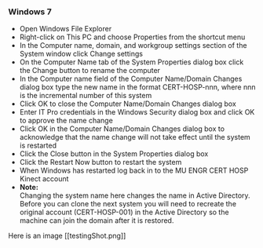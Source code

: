### Windows 7
* Open Windows File Explorer
* Right-click on This PC and choose Properties from the shortcut menu
* In the Computer name, domain, and workgroup settings section of the System window click Change settings
* On the Computer Name tab of the System Properties dialog box click the Change button to rename the computer
* In the Computer name field of the Computer Name/Domain Changes dialog box type the new name in the format CERT-HOSP-nnn, where nnn is the incremental number of this system
* Click OK to close the Computer Name/Domain Changes dialog box
* Enter IT Pro credentials in the Windows Security dialog box and click OK to approve the name change
* Click OK in the Computer Name/Domain Changes dialog box to acknowledge that the name change will not take effect until the system is restarted
* Click the Close button in the System Properties dialog box
* Click the Restart Now button to restart the system
* When Windows has restarted log back in to the MU ENGR CERT HOSP Kinect account
* **Note:**  
   Changing the system name here changes the name in Active Directory. Before you can clone the next system you will need to recreate the original account (CERT-HOSP-001) in the Active Directory so the machine can join the domain after it is restored.

Here is an image [[testingShot.png]]